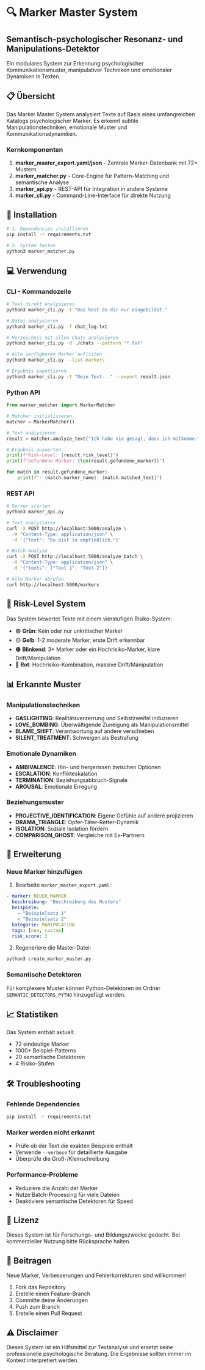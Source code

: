 # 🔍 Marker Master System

## Semantisch-psychologischer Resonanz- und Manipulations-Detektor

Ein modulares System zur Erkennung psychologischer Kommunikationsmuster, manipulativer Techniken und emotionaler Dynamiken in Texten.

## 📋 Übersicht

Das Marker Master System analysiert Texte auf Basis eines umfangreichen Katalogs psychologischer Marker. Es erkennt subtile Manipulationstechniken, emotionale Muster und Kommunikationsdynamiken.

### Kernkomponenten

1. **marker_master_export.yaml/json** - Zentrale Marker-Datenbank mit 72+ Mustern
2. **marker_matcher.py** - Core-Engine für Pattern-Matching und semantische Analyse
3. **marker_api.py** - REST-API für Integration in andere Systeme
4. **marker_cli.py** - Command-Line-Interface für direkte Nutzung

## 🚀 Installation

```bash
# 1. Dependencies installieren
pip install -r requirements.txt

# 2. System testen
python3 marker_matcher.py
```

## 💻 Verwendung

### CLI - Kommandozeile

```bash
# Text direkt analysieren
python3 marker_cli.py -t "Das hast du dir nur eingebildet."

# Datei analysieren
python3 marker_cli.py -f chat_log.txt

# Verzeichnis mit allen Chats analysieren
python3 marker_cli.py -d ./chats --pattern "*.txt"

# Alle verfügbaren Marker auflisten
python3 marker_cli.py --list-markers

# Ergebnis exportieren
python3 marker_cli.py -t "Dein Text..." --export result.json
```

### Python API

```python
from marker_matcher import MarkerMatcher

# Matcher initialisieren
matcher = MarkerMatcher()

# Text analysieren
result = matcher.analyze_text("Ich habe nie gesagt, dass ich mitkomme.")

# Ergebnis auswerten
print(f"Risk-Level: {result.risk_level}")
print(f"Gefundene Marker: {len(result.gefundene_marker)}")

for match in result.gefundene_marker:
    print(f"- {match.marker_name}: {match.matched_text}")
```

### REST API

```bash
# Server starten
python3 marker_api.py

# Text analysieren
curl -X POST http://localhost:5000/analyze \
  -H "Content-Type: application/json" \
  -d '{"text": "Du bist zu empfindlich."}'

# Batch-Analyse
curl -X POST http://localhost:5000/analyze_batch \
  -H "Content-Type: application/json" \
  -d '{"texts": ["Text 1", "Text 2"]}'

# Alle Marker abrufen
curl http://localhost:5000/markers
```

## 🎯 Risk-Level System

Das System bewertet Texte mit einem vierstufigen Risiko-System:

- 🟢 **Grün**: Kein oder nur unkritischer Marker
- 🟡 **Gelb**: 1-2 moderate Marker, erste Drift erkennbar
- 🟠 **Blinkend**: 3+ Marker oder ein Hochrisiko-Marker, klare Drift/Manipulation
- 🔴 **Rot**: Hochrisiko-Kombination, massive Drift/Manipulation

## 📊 Erkannte Muster

### Manipulationstechniken
- **GASLIGHTING**: Realitätsverzerrung und Selbstzweifel induzieren
- **LOVE_BOMBING**: Überwältigende Zuneigung als Manipulationsmittel
- **BLAME_SHIFT**: Verantwortung auf andere verschieben
- **SILENT_TREATMENT**: Schweigen als Bestrafung

### Emotionale Dynamiken
- **AMBIVALENCE**: Hin- und hergerissen zwischen Optionen
- **ESCALATION**: Konflikteskalation
- **TERMINATION**: Beziehungsabbruch-Signale
- **AROUSAL**: Emotionale Erregung

### Beziehungsmuster
- **PROJECTIVE_IDENTIFICATION**: Eigene Gefühle auf andere projizieren
- **DRAMA_TRIANGLE**: Opfer-Täter-Retter-Dynamik
- **ISOLATION**: Soziale Isolation fördern
- **COMPARISON_GHOST**: Vergleiche mit Ex-Partnern

## 🔧 Erweiterung

### Neue Marker hinzufügen

1. Bearbeite `marker_master_export.yaml`:

```yaml
- marker: NEUER_MARKER
  beschreibung: "Beschreibung des Musters"
  beispiele:
    - "Beispielsatz 1"
    - "Beispielsatz 2"
  kategorie: MANIPULATION
  tags: [neu, custom]
  risk_score: 3
```

2. Regeneriere die Master-Datei:

```bash
python3 create_marker_master.py
```

### Semantische Detektoren

Für komplexere Muster können Python-Detektoren im Ordner `SEMANTIC_DETECTORS_PYTHO` hinzugefügt werden.

## 📈 Statistiken

Das System enthält aktuell:
- 72 eindeutige Marker
- 1000+ Beispiel-Patterns
- 20 semantische Detektoren
- 4 Risiko-Stufen

## 🛠️ Troubleshooting

### Fehlende Dependencies
```bash
pip install -r requirements.txt
```

### Marker werden nicht erkannt
- Prüfe ob der Text die exakten Beispiele enthält
- Verwende `--verbose` für detaillierte Ausgabe
- Überprüfe die Groß-/Kleinschreibung

### Performance-Probleme
- Reduziere die Anzahl der Marker
- Nutze Batch-Processing für viele Dateien
- Deaktiviere semantische Detektoren für Speed

## 📝 Lizenz

Dieses System ist für Forschungs- und Bildungszwecke gedacht. Bei kommerzieller Nutzung bitte Rücksprache halten.

## 🤝 Beitragen

Neue Marker, Verbesserungen und Fehlerkorrekturen sind willkommen! 

1. Fork das Repository
2. Erstelle einen Feature-Branch
3. Committe deine Änderungen
4. Push zum Branch
5. Erstelle einen Pull Request

## ⚠️ Disclaimer

Dieses System ist ein Hilfsmittel zur Textanalyse und ersetzt keine professionelle psychologische Beratung. Die Ergebnisse sollten immer im Kontext interpretiert werden. 